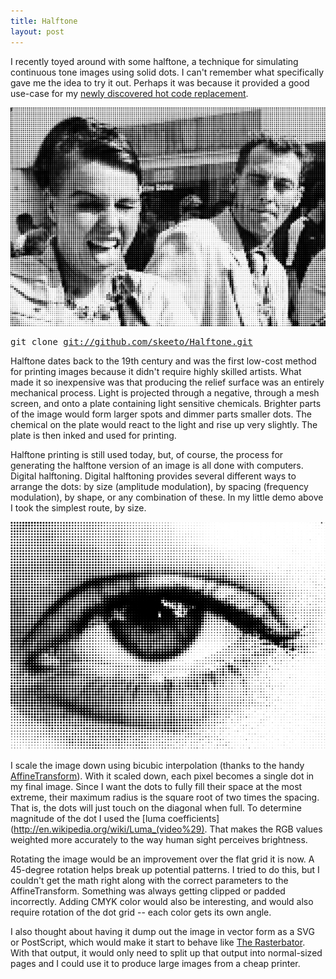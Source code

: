 ```yaml
---
title: Halftone
layout: post
---
```


I recently toyed around with some halftone, a technique for simulating
continuous tone images using solid dots. I can't remember what
specifically gave me the idea to try it out. Perhaps it was because it
provided a good use-case for my [newly discovered hot code
replacement](/blog/2011/08/30/).

[![](/img/halftone/halftone-thumb.png)](/img/halftone/halftone.png)

<pre>
git clone <a href="https://github.com/skeeto/Halftone">git://github.com/skeeto/Halftone.git</a>
</pre>

Halftone dates back to the 19th century and was the first low-cost
method for printing images because it didn't require highly skilled
artists. What made it so inexpensive was that producing the relief
surface was an entirely mechanical process. Light is projected through
a negative, through a mesh screen, and onto a plate containing light
sensitive chemicals. Brighter parts of the image would form larger
spots and dimmer parts smaller dots. The chemical on the plate would
react to the light and rise up very slightly. The plate is then inked
and used for printing.

Halftone printing is still used today, but, of course, the process for
generating the halftone version of an image is all done with
computers. Digital halftoning. Digital halftoning provides several
different ways to arrange the dots: by size (amplitude modulation), by
spacing (frequency modulation), by shape, or any combination of
these. In my little demo above I took the simplest route, by size.

[![](/img/halftone/halftone-eye-thumb.png)](/img/halftone/halftone-eye.png)

I scale the image down using bicubic interpolation (thanks to the
handy
[AffineTransform](http://download.oracle.com/javase/6/docs/api/java/awt/geom/AffineTransform.html)). With
it scaled down, each pixel becomes a single dot in my final
image. Since I want the dots to fully fill their space at the most
extreme, their maximum radius is the square root of two times the
spacing. That is, the dots will just touch on the diagonal when
full. To determine magnitude of the dot I used the [luma
coefficients](http://en.wikipedia.org/wiki/Luma_(video%29). That makes
the RGB values weighted more accurately to the way human sight
perceives brightness.

Rotating the image would be an improvement over the flat grid it is
now. A 45-degree rotation helps break up potential patterns. I tried
to do this, but I couldn't get the math right along with the correct
parameters to the AffineTransform. Something was always getting
clipped or padded incorrectly. Adding CMYK color would also be
interesting, and would also require rotation of the dot grid -- each
color gets its own angle.

I also thought about having it dump out the image in vector form as a
SVG or PostScript, which would make it start to behave like [The
Rasterbator](http://homokaasu.org/rasterbator/). With that output, it
would only need to split up that output into normal-sized pages and I
could use it to produce large images from a cheap printer.
